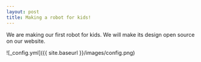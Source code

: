 ```yaml
---
layout: post
title: Making a robot for kids!
---
```


We are making our first robot for kids. We will make its design open source on our website.

![_config.yml]({{ site.baseurl }}/images/config.png)

